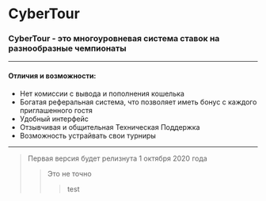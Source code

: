 # CyberTour
### CyberTour - это многоуровневая система ставок на разнообразные чемпионаты
***
#### Отличия и возможности:
+ Нет комиссии с вывода и пополнения кошелька
+ Богатая реферальная система, что позволяет иметь бонус с каждого приглашенного гостя
+ Удобный интерфейс
+ Отзывчивая и общительная Техническая Поддержка
+ Возможность устрайвать свои турниры 
***
> Первая версия будет релизнута 1 октября 2020 года
>> Это не точно
>>> test

